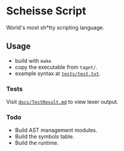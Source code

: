 # Scheisse Script
World's most sh*tty scripting language.

## Usage
- build with `make`
- copy the executable from `taget/`.
- example syntax at [`tests/test.txt`](tests/test.txt).

### Tests
Visit [`docs/TestResult.md`](docs/TestResult.md) to view lexer output.

### Todo
- Build AST management modules.
- Build the symbols table.
- Build the runtime.
